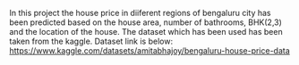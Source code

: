 In this project the house price in diiferent regions of bengaluru city has been predicted based on the house area, number of bathrooms, BHK(2,3) and the location of the house. 
The dataset which has been used has been taken from the kaggle. Dataset link is below:
https://www.kaggle.com/datasets/amitabhajoy/bengaluru-house-price-data
